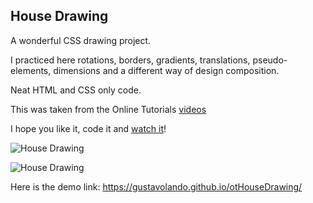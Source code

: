 ## House Drawing

A wonderful CSS drawing project.

I practiced here rotations, borders, gradients, translations, pseudo-elements, dimensions and a different way of design composition.

Neat HTML and CSS only code.

This was taken from the Online Tutorials [videos](https://www.youtube.com/watch?v=vSHeUBstWxc)

I hope you like it, code it and [watch it](https://gustavolando.github.io/otHouseDrawing/)!

![House Drawing](https://gustavolando.github.io/otHouseDrawing/Html%20CSS%20Glowing%20Text%20Animation%20Effects%201.png)

![House Drawing](https://gustavolando.github.io/otHouseDrawing/Html%20CSS%20Glowing%20Text%20Animation%20Effects%202.png)

Here is the demo link:  https://gustavolando.github.io/otHouseDrawing/
